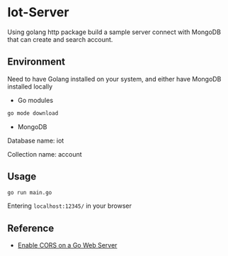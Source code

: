 # Iot-Server

Using golang http package build a sample server connect with MongoDB that can create and search account. 

## Environment

Need to have Golang installed on your system, and either have MongoDB installed locally

- Go modules

```sh
go mode download
```

- MongoDB

Database name: iot

Collection name: account

## Usage

```
go run main.go
```

Entering `localhost:12345/` in your browser

## Reference

- [Enable CORS on a Go Web Server](https://flaviocopes.com/golang-enable-cors/)
